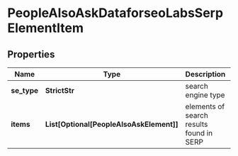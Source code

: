 # PeopleAlsoAskDataforseoLabsSerpElementItem


## Properties

| Name | Type | Description | Notes |
|------------ | ------------- | ------------- | -------------|
**se_type** | **StrictStr** | search engine type |[optional]|
**items** | **List[Optional[PeopleAlsoAskElement]]** | elements of search results found in SERP |[optional]|